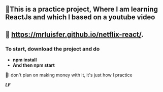 ## 📌This is a practice project, Where I am learning ReactJs and which I based on a youtube video

## 🌟  https://mrluisfer.github.io/netflix-react/.

### To start, download the project and do 
* **npm install** 
* **And then npm start**

📌I don't plan on making money with it, it's just how I practice


***LF***
